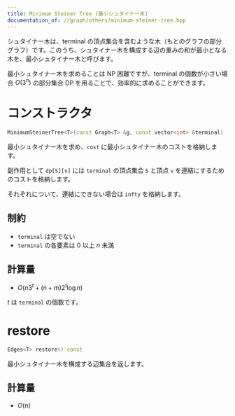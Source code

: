 ```yaml
---
title: Minimum Steiner Tree (最小シュタイナー木)
documentation_of: //graph/others/minimum-steiner-tree.hpp
---
```


シュタイナー木は、terminal の頂点集合を含むような木（もとのグラフの部分グラフ）です。このうち、シュタイナー木を構成する辺の重みの和が最小となる木を、最小シュタイナー木と呼びます。

最小シュタイナー木を求めることは NP 困難ですが、terminal の個数が小さい場合 $O(3^n)$ の部分集合 DP を用ることで、効率的に求めることができます。

# コンストラクタ

```cpp
MinimumSteinerTree<T>(const Graph<T> &g, const vector<int> &terminal)
```

最小シュタイナー木を求め、`cost` に最小シュタイナー木のコストを格納します。

副作用として `dp[S][v]` には `terminal` の頂点集合 `S` と頂点 `v` を連結にするためのコストを格納します。

それぞれについて、連結にできない場合は `infty` を格納します。

## 制約

- `terminal` は空でない
- `terminal` の各要素は $0$ 以上 $n$ 未満

## 計算量

- $O(n 3^t + (n + m) 2^t \log n)$

$t$ は `terminal` の個数です。

# restore

```cpp
Edges<T> restore() const
```

最小シュタイナー木を構成する辺集合を返します。

## 計算量

- $O(n)$

